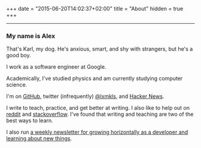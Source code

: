 +++
date = "2015-06-20T14:02:37+02:00"
title = "About"
hidden = true
+++

***

### My name is Alex

That's Karl, my dog. He's anxious, smart, and shy with strangers, but he's a good boy.

I work as a software engineer at Google.

Academically, I've studied physics and am currently studying computer science.

I'm on [GitHub](https://github.com/AlexanderEllis), twitter (infrequently) [@lxmkls](https://twitter.com/lxmkls), and [Hacker News](https://news.ycombinator.com/user?id=otras).

I write to teach, practice, and get better at writing.  I also like to help out on [reddit](https://www.reddit.com/u/0101110010110) and [stackoverflow](https://stackoverflow.com/users/8382625/alex).  I've found that writing and teaching are two of the best ways to learn.

I also run [a weekly newsletter for growing horizontally as a developer and learning about new things](https://breadthfirstgrowth.com/).
